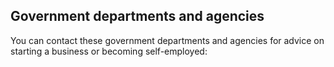 ##  Government departments and agencies

You can contact these government departments and agencies for advice on
starting a business or becoming self-employed:
